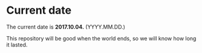 # Current date

The current date is **2017.10.04.** (YYYY.MM.DD.)

This repository will be good when the world ends, so we will know how long it lasted.